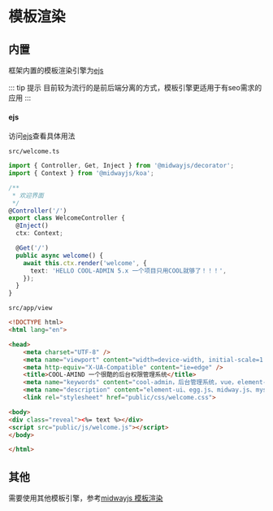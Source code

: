 # 模板渲染

## 内置

框架内置的模板渲染引擎为[ejs](https://ejs.bootcss.com/)

::: tip 提示
目前较为流行的是前后端分离的方式，模板引擎更适用于有seo需求的应用
:::

#### ejs

访问[ejs](https://ejs.bootcss.com/)查看具体用法

`src/welcome.ts`

```ts
import { Controller, Get, Inject } from '@midwayjs/decorator';
import { Context } from '@midwayjs/koa';

/**
 * 欢迎界面
 */
@Controller('/')
export class WelcomeController {
  @Inject()
  ctx: Context;

  @Get('/')
  public async welcome() {
    await this.ctx.render('welcome', {
      text: 'HELLO COOL-ADMIN 5.x 一个项目只用COOL就够了！！！',
    });
  }
}

```

`src/app/view`

```html
<!DOCTYPE html>
<html lang="en">

<head>
	<meta charset="UTF-8" />
	<meta name="viewport" content="width=device-width, initial-scale=1.0" />
	<meta http-equiv="X-UA-Compatible" content="ie=edge" />
	<title>COOL-AMIND 一个很酷的后台权限管理系统</title>
	<meta name="keywords" content="cool-admin，后台管理系统，vue，element-ui，nodejs" />
	<meta name="description" content="element-ui、egg.js、midway.js、mysql、redis、node.js、前后端分离、权限管理、快速开发， COOL-AMIND 一个很酷的后台权限管理系统" />
	<link rel="stylesheet" href="public/css/welcome.css">

<body>
<div class="reveal"><%= text %></div>
<script src="public/js/welcome.js"></script>
</body>

</html>


```


## 其他

需要使用其他模板引擎，参考[midwayjs 模板渲染](http://www.midwayjs.org/docs/extensions/render)


